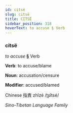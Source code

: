 ```yaml
---
id: citsë
slug: citsë
title: CİTSË
sidebar_position: 318
hoverText: to accuse § Verb
---
```


### citsë

*to accuse* **§** Verb

**Verb**: to accuse/blame

**Noun**: accusation/censure

**Modifier**: accused/blamed

Chinese 指責 zhǐzé /ʈʂǐtsé/

*Sino-Tibetan Language Family*